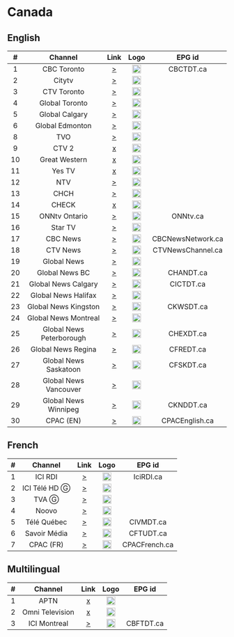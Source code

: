 <h1>Canada</h1>

<h2>English</h2>

| #   | Channel         | Link  | Logo | EPG id |
|:---:|:---------------:|:-----:|:----:|:------:|
| 1   | CBC Toronto     | [>](https://bozztv.com/teleyupp1/teleup-ydcl2V1MVC/playlist.m3u8) | <img height="20" src="https://i.imgur.com/H5yEbxf.png"/> | CBCTDT.ca |
| 2   | Citytv          | [>](https://bozztv.com/teleyupp1/teleup-iSykLSKMFr/tracks-v1a1/mono.m3u8) | <img height="20" src="https://i.imgur.com/BlFNlHz.png"/> | 
| 3   | CTV Toronto     | [>](https://bozztv.com/teleyupp1/teleup-zxsJFt6VvY/playlist.m3u8) | <img height="20" src="https://i.imgur.com/qOutOWN.png"/> |
| 4   | Global Toronto  | [>](https://d128o1k7zh3htz.cloudfront.net/out/v1/74a58360a3734f97b74ba439bc678044/index.m3u8) | <img height="20" src="https://i.imgur.com/2CxLO4H.png"/> |
| 5   | Global Calgary  | [>](https://dfmjr9irb1dl5.cloudfront.net/out/v1/454010ff309e4963a087f5802856e346/index.m3u8) | <img height="20" src="https://i.imgur.com/2CxLO4H.png"/> |
| 6   | Global Edmonton | [>](https://da7sdtkzly6qj.cloudfront.net/out/v1/b317f6c10f2e493993bd2b5314df1c7c/index_1.m3u8) | <img height="20" src="https://i.imgur.com/2CxLO4H.png"/> |
| 8   | TVO             | [>](https://bozztv.com/teleyupp1/teleup-OMZsmYVUMp/playlist.m3u8) | <img height="20" src="https://i.imgur.com/PkBPPcL.png"/> |
| 9   | CTV 2           | [x]() | <img height="20" src=""/> |
| 10  | Great Western   | [x]() | <img height="20" src=""/> |
| 11  | Yes TV          | [x]() | <img height="20" src=""/> |
| 12  | NTV             | [>](http://152.89.62.111:8080/nXyAiP3DNp/QgOuvocpGv/223012) | <img height="20" src="https://i.imgur.com/b8W3Aah.png"/> |
| 13  | CHCH            | [>](http://152.89.62.111:8080/nXyAiP3DNp/QgOuvocpGv/222841) | <img height="20" src="https://i.imgur.com/jYSXaga.png"/> |
| 14  | CHECK           | [x]() | <img height="20" src=""/> |
| 15  | ONNtv Ontario   | [>](https://onntv.vantrix.tv:443/onntv_hls/1080p/onntv_hls-HLS-1080p.m3u8) | <img height="20" src="https://i.imgur.com/zz5ST9K.png"/> | ONNtv.ca |
| 16  | Star TV         | [>](http://live.canadastartv.com:1935/canadastartv/canadastartv/playlist.m3u) | <img height="20" src="https://i.imgur.com/Ap54LCC.png"/> |
| 17  | CBC News        | [>](https://cbcnewshd-f.akamaihd.net/i/cbcnews_1@8981/index_2500_av-p.m3u8) | <img height="20" src="https://i.imgur.com/1EqQGKS.png"/> | CBCNewsNetwork.ca |
| 18  | CTV News        | [>](https://pe-fa-lp02a.9c9media.com/live/News1Digi/p/hls/00000201/38ef78f479b07aa0/index/0c6a10a2/live/stream/h264/v1/3500000/manifest.m3u8) | <img height="20" src="https://i.imgur.com/T3oBeiX.png"/> | CTVNewsChannel.ca |
| 19  | Global News     | [>](https://siloh.pluto.tv/lilo/production/GlobalNews/National/CAN/master.m3u8) | <img height="20" src="https://i.imgur.com/IpfmG93.png"/> |
| 20  | Global News BC  | [>](https://siloh.pluto.tv/lilo/production/GlobalNews/BC/CAN/master.m3u8) | <img height="20" src="https://i.imgur.com/IpfmG93.png"/> | CHANDT.ca |
| 21  | Global News Calgary      | [>](https://siloh.pluto.tv/lilo/production/GlobalNews/Calgary/CAN/master.m3u8) | <img height="20" src="https://i.imgur.com/IpfmG93.png"/> | CICTDT.ca |
| 22  | Global News Halifax      | [>](https://siloh.pluto.tv/lilo/production/GlobalNews/Halifax/CAN/master.m3u8) | <img height="20" src="https://i.imgur.com/IpfmG93.png"/> |
| 23  | Global News Kingston     | [>](https://siloh.pluto.tv/lilo/production/GlobalNews/Kingston/CAN/master.m3u8) | <img height="20" src="https://i.imgur.com/IpfmG93.png"/> | CKWSDT.ca |
| 24  | Global News Montreal     | [>](https://siloh.pluto.tv/lilo/production/GlobalNews/Montreal/CAN/master.m3u8) | <img height="20" src="https://i.imgur.com/IpfmG93.png"/> |
| 25  | Global News Peterborough | [>](https://siloh.pluto.tv/lilo/production/GlobalNews/Peterborough/CAN/master.m3u8) | <img height="20" src="https://i.imgur.com/IpfmG93.png"/> | CHEXDT.ca |
| 26  | Global News Regina       | [>](https://siloh.pluto.tv/lilo/production/GlobalNews/Regina/CAN/master.m3u8) | <img height="20" src="https://i.imgur.com/IpfmG93.png"/> | CFREDT.ca |
| 27  | Global News Saskatoon    | [>](https://siloh.pluto.tv/lilo/production/GlobalNews/Saskatoon/CAN/master.m3u8) | <img height="20" src="https://i.imgur.com/IpfmG93.png"/> | CFSKDT.ca |
| 28  | Global News Vancouver    | [>](https://d8i9f8op7jmyk.cloudfront.net/out/v1/89a3f0453e134472a2101f6264d055ae/index.m3u8) | <img height="20" src="https://i.imgur.com/IpfmG93.png"/> |
| 29  | Global News Winnipeg     | [>](https://siloh.pluto.tv/lilo/production/GlobalNews/Winnipeg/CAN/master.m3u8) | <img height="20" src="https://i.imgur.com/IpfmG93.png"/> | CKNDDT.ca |
| 30  | CPAC (EN)       | [>](https://d7z3qjdsxbwoq.cloudfront.net/groupa/live/f9809cea-1e07-47cd-a94d-2ddd3e1351db/live.isml/.m3u8) | <img height="20" src="https://i.imgur.com/AbdFD0S.png"/> | CPACEnglish.ca |

<h2>French</h2>

| #   | Channel      | Link   | Logo | EPG id |
|:---:|:------------:|:------:|:----:|:------:|
| 1   | ICI RDI      | [>](https://rcavlive.akamaized.net/hls/live/704025/xcanrdi/master.m3u8) | <img height="20" src="https://upload.wikimedia.org/wikipedia/commons/thumb/0/0a/ICI_RDI_logo.svg/640px-ICI_RDI_logo.svg.png"/> | IciRDI.ca |
| 2   | ICI Télé HD Ⓖ | [>](https://rcavlive.akamaized.net/hls/live/696615/xcancbft/master.m3u8) | <img height="20" src="https://i.imgur.com/HsSi3NV.png"/> |
| 3   | TVA Ⓖ       | [>](https://tvalive.akamaized.net/hls/live/2012413/tva01/master.m3u8) | <img height="20" src="https://i.imgur.com/1GR8Szn.png"/> |
| 4   | Noovo        | [>](https://pe-ak-lp04a-9c9media.akamaized.net/live/NOOVO/p/dash/00000001/f481c583dbd06b6c/manifest.mpd) | <img height="20" src="https://i.imgur.com/BL9ziSJ.png"/> |
| 5   | Télé Québec  | [>](https://bcovlive-a.akamaihd.net/575d86160eb143458d51f7ab187a4e68/us-east-1/6101674910001/playlist.m3u8) | <img height="20" src="https://i.imgur.com/8grBWK9.png"/> | CIVMDT.ca |
| 6   | Savoir Média | [>](https://hls.savoir.media/live/stream.m3u8) | <img height="20" src="https://i.imgur.com/pa4wOVY.png"/> | CFTUDT.ca |
| 7   | CPAC (FR)    | [>](https://bcsecurelivehls-i.akamaihd.net/hls/live/680604/1242843915001_3/master.m3u8) | <img height="20" src="https://i.imgur.com/AbdFD0S.png"/> | CPACFrench.ca |


<h2>Multilingual</h2>

| #   | Channel           | Link   | Logo | EPG id |
|:---:|:-----------------:|:------:|:----:|:------:|
| 1   | APTN              | [x]() | <img height="20" src="https://i.imgur.com/S213Hyb.png"/> |
| 2   | Omni Television   | [x]() | <img height="20" src=""/> |
| 3   | ICI Montreal    | [>](https://amdici.akamaized.net/hls/live/873426/ICI-Live-Stream/master.m3u8) | <img height="20" src="https://i.imgur.com/Z1b2TJD.png"/> | CBFTDT.ca |
